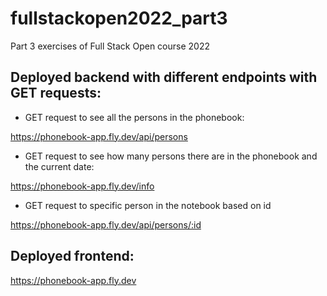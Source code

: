 # fullstackopen2022_part3
Part 3 exercises of Full Stack Open course 2022

## Deployed backend with different endpoints with GET requests:

- GET request to see all the persons in the phonebook:

https://phonebook-app.fly.dev/api/persons

- GET request to see how many persons there are in the phonebook and the current date:

https://phonebook-app.fly.dev/info

- GET request to specific person in the notebook based on id

https://phonebook-app.fly.dev/api/persons/:id

## Deployed frontend:

https://phonebook-app.fly.dev
